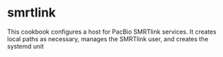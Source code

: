 # smrtlink

This cookbook configures a host for PacBio SMRTlink services.  It creates local
paths as necessary, manages the SMRTlink user, and creates the systemd unit


